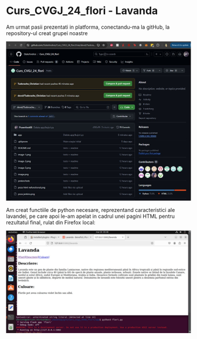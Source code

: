 # Curs_CVGJ_24_flori - Lavanda

Am urmat pasii prezentati in platforma, conectandu-ma la gitHub, la repository-ul creat grupei noastre

![alt text](image1.jpg)

Am creat functiile de python necesare, reprezentand caracteristici ale lavandei, pe care apoi le-am apelat in cadrul unei pagini HTML pentru rezultatul final, rulat din Firefox local:

![alt text](image.jpg)
